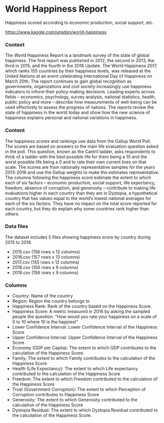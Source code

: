 # World Happiness Report

Happiness scored according to economic production, social support, etc.

https://www.kaggle.com/unsdsn/world-happiness

### Context

The World Happiness Report is a landmark survey of the state of global happiness. The first report was published in 2012, the second in 2013, the third in 2015, and the fourth in the 2016 Update. The World Happiness 2017, which ranks 155 countries by their happiness levels, was released at the United Nations at an event celebrating International Day of Happiness on March 20th. The report continues to gain global recognition as governments, organizations and civil society increasingly use happiness indicators to inform their policy-making decisions. Leading experts across fields – economics, psychology, survey analysis, national statistics, health, public policy and more – describe how measurements of well-being can be used effectively to assess the progress of nations. The reports review the state of happiness in the world today and show how the new science of happiness explains personal and national variations in happiness.

### Content

The happiness scores and rankings use data from the Gallup World Poll. The scores are based on answers to the main life evaluation question asked in the poll. This question, known as the Cantril ladder, asks respondents to think of a ladder with the best possible life for them being a 10 and the worst possible life being a 0 and to rate their own current lives on that scale. The scores are from nationally representative samples for the years 2013-2016 and use the Gallup weights to make the estimates representative. The columns following the happiness score estimate the extent to which each of six factors – economic production, social support, life expectancy, freedom, absence of corruption, and generosity – contribute to making life evaluations higher in each country than they are in Dystopia, a hypothetical country that has values equal to the world’s lowest national averages for each of the six factors. They have no impact on the total score reported for each country, but they do explain why some countries rank higher than others.



### Data files

The dataset includes 5 files showing happiness score by country during 2015 to 2019.

- 2015.csv (158 rows x 12 columns)
- 2016.csv (157 rows x 13 columns)
- 2017.csv (155 rows x 12 columns)
- 2018.csv (156 rows x 9 columns)
- 2019.csv (156 rows x 9 columns)

### Columns

- Country: Name of the country
- Region: Region the country belongs to
- Happiness Rank: Rank of the country based on the Happiness Score.
- Happiness Score: A metric measured in 2016 by asking the sampled people the question: "How would you rate your happiness on a scale of 0 to 10 where 10 is the happiest"
- Lower Confidence Interval: Lower Confidence Interval of the Happiness Score
- Upper Confidence Interval: Upper Confidence Interval of the Happiness Score
- Economy (GDP per Capita): The extent to which GDP contributes to the calculation of the Happiness Score.
- Family: The extent to which Family contributes to the calculation of the Happiness Score
- Health (Life Expectancy): The extent to which Life expectancy contributed to the calculation of the Happiness Score
- Freedom: The extent to which Freedom contributed to the calculation of the Happiness Score
- Trust (Government Corruption): The extent to which Perception of Corruption contributes to Happiness Score
- Generosity: The extent to which Generosity contributed to the calculation of the Happiness Score
- Dystopia Residual: The extent to which Dystopia Residual contributed to the calculation of the Happiness Score.